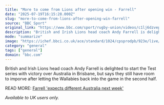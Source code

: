 ```yaml
---
title: "More to come from Lions after opening win - Farrell"
date: "2025-07-19T16:15:28.000Z"
slug: "more-to-come-from-lions-after-opening-win-farrell"
source: "BBC Sport"
original_link: "https://www.bbc.com/sport/rugby-union/videos/c1lj6dzvep1o"
description: "British and Irish Lions head coach Andy Farrell is delighted to start the Test series with victory over Australia in Brisbane."
mode: "summarize"
image: "https://ichef.bbci.co.uk/ace/standard/1024/cpsprodpb/923e/live/7e62c6f0-64bb-11f0-89ea-4d6f9851f623.jpg"
category: "general"
tags: ["general"]
domain: "bbc.com"
---
```

<div id="readability-page-1" class="page"><div><p>British and Irish Lions head coach Andy Farrell is delighted to start the Test series with victory over Australia in Brisbane, but says they still have room to imporve after letting the Wallabies back into the game in the second half.</p><p>READ MORE: <a href="https://www.bbc.com/sport/rugby-union/articles/cdr37gvg15no">Farrell 'expects different Australia next week'</a></p><p><i>Available to UK users only.</i></p></div></div>